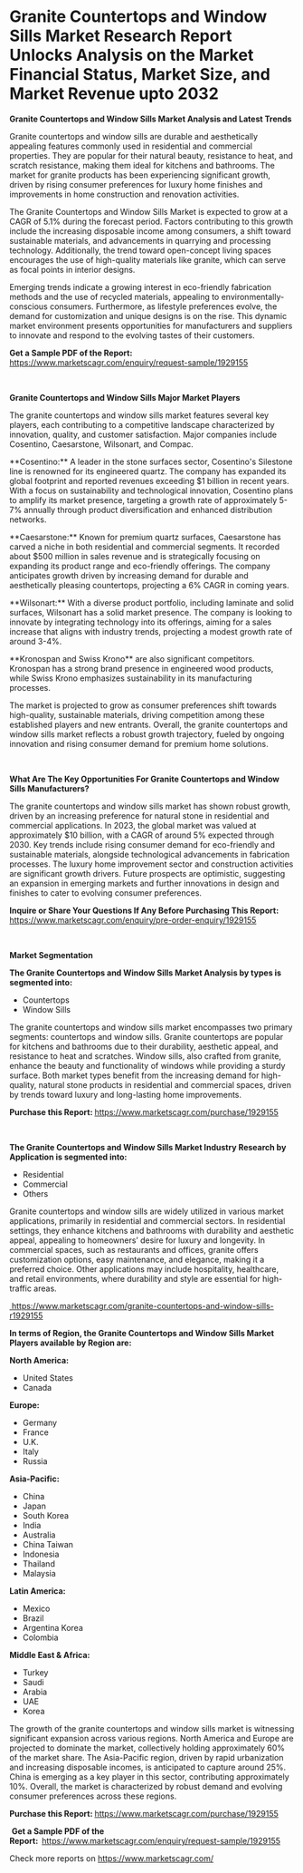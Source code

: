 <p><h1>Granite Countertops and Window Sills Market Research Report Unlocks Analysis on the Market Financial Status, Market Size, and Market Revenue upto 2032</h1></p><p><strong>Granite Countertops and Window Sills Market Analysis and Latest Trends</strong></p>
<p><p>Granite countertops and window sills are durable and aesthetically appealing features commonly used in residential and commercial properties. They are popular for their natural beauty, resistance to heat, and scratch resistance, making them ideal for kitchens and bathrooms. The market for granite products has been experiencing significant growth, driven by rising consumer preferences for luxury home finishes and improvements in home construction and renovation activities.</p><p>The Granite Countertops and Window Sills Market is expected to grow at a CAGR of 5.1% during the forecast period. Factors contributing to this growth include the increasing disposable income among consumers, a shift toward sustainable materials, and advancements in quarrying and processing technology. Additionally, the trend toward open-concept living spaces encourages the use of high-quality materials like granite, which can serve as focal points in interior designs.</p><p>Emerging trends indicate a growing interest in eco-friendly fabrication methods and the use of recycled materials, appealing to environmentally-conscious consumers. Furthermore, as lifestyle preferences evolve, the demand for customization and unique designs is on the rise. This dynamic market environment presents opportunities for manufacturers and suppliers to innovate and respond to the evolving tastes of their customers.</p></p>
<p><strong>Get a Sample PDF of the Report:&nbsp;</strong> <a href="https://www.marketscagr.com/enquiry/request-sample/1929155?utm_campaign=1889&utm_medium=2&utm_source=Github&utm_content=ia&utm_term=16012025&utm_id=granite-countertops-and-window-sills">https://www.marketscagr.com/enquiry/request-sample/1929155</a></p>
<p>&nbsp;</p>
<p><strong>Granite Countertops and Window Sills Major Market Players</strong></p>
<p><p>The granite countertops and window sills market features several key players, each contributing to a competitive landscape characterized by innovation, quality, and customer satisfaction. Major companies include Cosentino, Caesarstone, Wilsonart, and Compac.</p><p>**Cosentino:** A leader in the stone surfaces sector, Cosentino's Silestone line is renowned for its engineered quartz. The company has expanded its global footprint and reported revenues exceeding $1 billion in recent years. With a focus on sustainability and technological innovation, Cosentino plans to amplify its market presence, targeting a growth rate of approximately 5-7% annually through product diversification and enhanced distribution networks.</p><p>**Caesarstone:** Known for premium quartz surfaces, Caesarstone has carved a niche in both residential and commercial segments. It recorded about $500 million in sales revenue and is strategically focusing on expanding its product range and eco-friendly offerings. The company anticipates growth driven by increasing demand for durable and aesthetically pleasing countertops, projecting a 6% CAGR in coming years.</p><p>**Wilsonart:** With a diverse product portfolio, including laminate and solid surfaces, Wilsonart has a solid market presence. The company is looking to innovate by integrating technology into its offerings, aiming for a sales increase that aligns with industry trends, projecting a modest growth rate of around 3-4%.</p><p>**Kronospan and Swiss Krono** are also significant competitors. Kronospan has a strong brand presence in engineered wood products, while Swiss Krono emphasizes sustainability in its manufacturing processes.</p><p>The market is projected to grow as consumer preferences shift towards high-quality, sustainable materials, driving competition among these established players and new entrants. Overall, the granite countertops and window sills market reflects a robust growth trajectory, fueled by ongoing innovation and rising consumer demand for premium home solutions.</p></p>
<p>&nbsp;</p>
<p><strong>What Are The Key Opportunities For Granite Countertops and Window Sills Manufacturers?</strong></p>
<p><p>The granite countertops and window sills market has shown robust growth, driven by an increasing preference for natural stone in residential and commercial applications. In 2023, the global market was valued at approximately $10 billion, with a CAGR of around 5% expected through 2030. Key trends include rising consumer demand for eco-friendly and sustainable materials, alongside technological advancements in fabrication processes. The luxury home improvement sector and construction activities are significant growth drivers. Future prospects are optimistic, suggesting an expansion in emerging markets and further innovations in design and finishes to cater to evolving consumer preferences.</p></p>
<p><strong>Inquire or Share Your Questions If Any Before Purchasing This Report:</strong> <a href="https://www.marketscagr.com/enquiry/pre-order-enquiry/1929155?utm_campaign=1889&utm_medium=2&utm_source=Github&utm_content=ia&utm_term=16012025&utm_id=granite-countertops-and-window-sills">https://www.marketscagr.com/enquiry/pre-order-enquiry/1929155</a></p>
<p>&nbsp;</p>
<p><strong>Market Segmentation</strong></p>
<p><strong>The Granite Countertops and Window Sills Market Analysis by types is segmented into:</strong></p>
<p><ul><li>Countertops</li><li>Window Sills</li></ul></p>
<p><p>The granite countertops and window sills market encompasses two primary segments: countertops and window sills. Granite countertops are popular for kitchens and bathrooms due to their durability, aesthetic appeal, and resistance to heat and scratches. Window sills, also crafted from granite, enhance the beauty and functionality of windows while providing a sturdy surface. Both market types benefit from the increasing demand for high-quality, natural stone products in residential and commercial spaces, driven by trends toward luxury and long-lasting home improvements.</p></p>
<p><strong>Purchase this Report:&nbsp;</strong><a href="https://www.marketscagr.com/purchase/1929155?utm_campaign=1889&utm_medium=2&utm_source=Github&utm_content=ia&utm_term=16012025&utm_id=granite-countertops-and-window-sills">https://www.marketscagr.com/purchase/1929155</a></p>
<p>&nbsp;</p>
<p><strong>The Granite Countertops and Window Sills Market Industry Research by Application is segmented into:</strong></p>
<p><ul><li>Residential</li><li>Commercial</li><li>Others</li></ul></p>
<p><p>Granite countertops and window sills are widely utilized in various market applications, primarily in residential and commercial sectors. In residential settings, they enhance kitchens and bathrooms with durability and aesthetic appeal, appealing to homeowners’ desire for luxury and longevity. In commercial spaces, such as restaurants and offices, granite offers customization options, easy maintenance, and elegance, making it a preferred choice. Other applications may include hospitality, healthcare, and retail environments, where durability and style are essential for high-traffic areas.</p></p>
<p><a href="https://www.marketscagr.com/granite-countertops-and-window-sills-r1929155?utm_campaign=1889&utm_medium=2&utm_source=Github&utm_content=ia&utm_term=16012025&utm_id=granite-countertops-and-window-sills">&nbsp;https://www.marketscagr.com/granite-countertops-and-window-sills-r1929155</a></p>
<p><strong>In terms of Region, the Granite Countertops and Window Sills Market Players available by Region are:</strong></p>
<p>
    <p> <strong> North America: </strong>
        <ul>
            <li>United States</li>
            <li>Canada</li>
        </ul>
        </p> 
    <p> <strong> Europe: </strong>
        <ul>
            <li>Germany</li>
            <li>France</li>
            <li>U.K.</li>
            <li>Italy</li>
            <li>Russia</li>
        </ul>
        </p> 
    <p> <strong> Asia-Pacific: </strong>
        <ul>
            <li>China</li>
            <li>Japan</li>
            <li>South Korea</li>
            <li>India</li>
            <li>Australia</li>
            <li>China Taiwan</li>
            <li>Indonesia</li>
            <li>Thailand</li>
            <li>Malaysia</li>
        </ul>
        </p> 
    <p> <strong> Latin America: </strong>
        <ul>
            <li>Mexico</li>
            <li>Brazil</li>
            <li>Argentina Korea</li>
            <li>Colombia</li>
        </ul>
        </p> 
    <p> <strong> Middle East & Africa: </strong>
        <ul>
            <li>Turkey</li>
            <li>Saudi</li>
            <li>Arabia</li>
            <li>UAE</li>
            <li>Korea</li>
        </ul>
    </p>
    </p>
<p><p>The growth of the granite countertops and window sills market is witnessing significant expansion across various regions. North America and Europe are projected to dominate the market, collectively holding approximately 60% of the market share. The Asia-Pacific region, driven by rapid urbanization and increasing disposable incomes, is anticipated to capture around 25%. China is emerging as a key player in this sector, contributing approximately 10%. Overall, the market is characterized by robust demand and evolving consumer preferences across these regions.</p></p>
<p><strong>Purchase this Report: </strong><a href="https://www.marketscagr.com/purchase/1929155?utm_campaign=1889&utm_medium=2&utm_source=Github&utm_content=ia&utm_term=16012025&utm_id=granite-countertops-and-window-sills">https://www.marketscagr.com/purchase/1929155</a></p>
<p>&nbsp;<strong>Get a Sample PDF of the Report:&nbsp;&nbsp;</strong><a href="https://www.marketscagr.com/enquiry/request-sample/1929155?utm_campaign=1889&utm_medium=2&utm_source=Github&utm_content=ia&utm_term=16012025&utm_id=granite-countertops-and-window-sills">https://www.marketscagr.com/enquiry/request-sample/1929155</a></p>
<p><strong></strong></p>
<p>Check more reports on <a href="https://www.marketscagr.com/?utm_campaign=1889&utm_medium=2&utm_source=Github&utm_content=ia&utm_term=16012025&utm_id=granite-countertops-and-window-sills">https://www.marketscagr.com/</a></p>